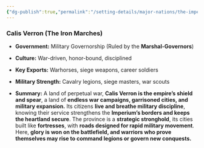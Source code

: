 ```yaml
---
{"dg-publish":true,"permalink":"/setting-details/major-nations/the-imperium-solis/imperial-provinces/calis-verron/"}
---
```


### **Calis Verron (The Iron Marches)**

- **Government:** Military Governorship (Ruled by the **Marshal-Governors**)
	
- **Culture:** War-driven, honor-bound, disciplined
	
- **Key Exports:** Warhorses, siege weapons, career soldiers
	
- **Military Strength:** Cavalry legions, siege masters, war scouts
	
- **Summary:** A land of perpetual war, **Calis Verron is the empire’s shield and spear**, a land of **endless war campaigns, garrisoned cities, and military expansion.** Its citizens **live and breathe military discipline**, knowing their service strengthens the **Imperium’s borders and keeps the heartland secure**. The province is a **strategic stronghold**, its cities built like **fortresses**, with **roads designed for rapid military movement**. Here, **glory is won on the battlefield, and warriors who prove themselves may rise to command legions or govern new conquests.** 